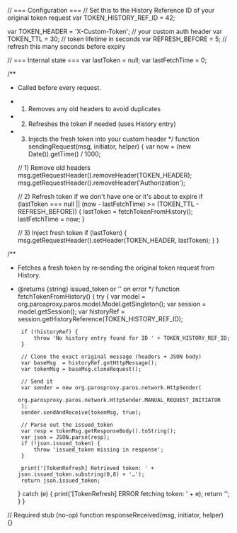 // === Configuration ===
// Set this to the History Reference ID of your original token request
var TOKEN_HISTORY_REF_ID = 42;

var TOKEN_HEADER    = 'X-Custom-Token';  // your custom auth header
var TOKEN_TTL       = 30;                // token lifetime in seconds
var REFRESH_BEFORE  = 5;                 // refresh this many seconds before expiry

// === Internal state ===
var lastToken      = null;
var lastFetchTime  = 0;

/**
 * Called before every request.
 * 1. Removes any old headers to avoid duplicates
 * 2. Refreshes the token if needed (uses History entry)
 * 3. Injects the fresh token into your custom header
 */
function sendingRequest(msg, initiator, helper) {
    var now = (new Date()).getTime() / 1000;

    // 1) Remove old headers
    msg.getRequestHeader().removeHeader(TOKEN_HEADER);
    msg.getRequestHeader().removeHeader('Authorization');

    // 2) Refresh token if we don't have one or it's about to expire
    if (lastToken === null || (now - lastFetchTime) >= (TOKEN_TTL - REFRESH_BEFORE)) {
        lastToken     = fetchTokenFromHistory();
        lastFetchTime = now;
    }

    // 3) Inject fresh token
    if (lastToken) {
        msg.getRequestHeader().setHeader(TOKEN_HEADER, lastToken);
    }
}

/**
 * Fetches a fresh token by re‑sending the original token request from History.
 * @returns {string} issued_token or '' on error
 */
function fetchTokenFromHistory() {
    try {
        var model      = org.parosproxy.paros.model.Model.getSingleton();
        var session    = model.getSession();
        var historyRef = session.getHistoryReference(TOKEN_HISTORY_REF_ID);

        if (!historyRef) {
            throw 'No history entry found for ID ' + TOKEN_HISTORY_REF_ID;
        }

        // Clone the exact original message (headers + JSON body)
        var baseMsg  = historyRef.getHttpMessage();
        var tokenMsg = baseMsg.cloneRequest();

        // Send it
        var sender = new org.parosproxy.paros.network.HttpSender(
            org.parosproxy.paros.network.HttpSender.MANUAL_REQUEST_INITIATOR
        );
        sender.sendAndReceive(tokenMsg, true);

        // Parse out the issued_token
        var resp = tokenMsg.getResponseBody().toString();
        var json = JSON.parse(resp);
        if (!json.issued_token) {
            throw 'issued_token missing in response';
        }

        print('[TokenRefresh] Retrieved token: ' + json.issued_token.substring(0,8) + '…');
        return json.issued_token;

    } catch (e) {
        print('[TokenRefresh] ERROR fetching token: ' + e);
        return '';
    }
}

// Required stub (no-op)
function responseReceived(msg, initiator, helper) {}
